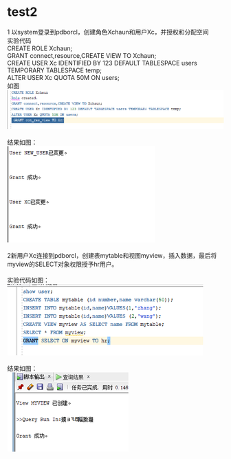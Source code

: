 # test2
1 以system登录到pdborcl，创建角色Xchaun和用户Xc，并授权和分配空间<br>
实验代码<br>
CREATE ROLE Xchaun;<br>
GRANT connect,resource,CREATE VIEW TO Xchaun;<br>
CREATE USER Xc IDENTIFIED BY 123 DEFAULT TABLESPACE users TEMPORARY TABLESPACE temp;<br>
ALTER USER Xc QUOTA 50M ON users;<br>
如图<br>
![t2](work2/01.png)<br><br>
结果如图：<br>
![t2](work2/02.png)<br><br>
2新用户Xc连接到pdborcl，创建表mytable和视图myview，插入数据，最后将myview的SELECT对象权限授予hr用户。<br><br>
实验代码如图：<br>
![t2](work2/03.png)<br><br>
结果如图：<br>
![t2](work2/04.png)<br><br>

